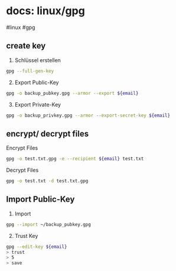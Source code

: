 # docs: linux/gpg
#linux #gpg
## create key
1. Schlüssel erstellen
```bash
gpg --full-gen-key
```

2. Export Public-Key
```bash
gpg -o backup_pubkey.gpg --armor --export ${email}
```

3. Export Private-Key
```bash
gpg -o backup_privkey.gpg --armor --export-secret-key ${email}
```

## encrypt/ decrypt files
Encrypt Files
```bash
gpg -o test.txt.gpg -e --recipient ${email} test.txt
```

Decrypt Files
```bash
gpg -o test.txt -d test.txt.gpg
```

## Import Public-Key
1. Import
```bash
gpg --import ~/backup_pubkey.gpg
```
2. Trust Key
```bash
gpg --edit-key ${email}
> trust
> 5
> save
```